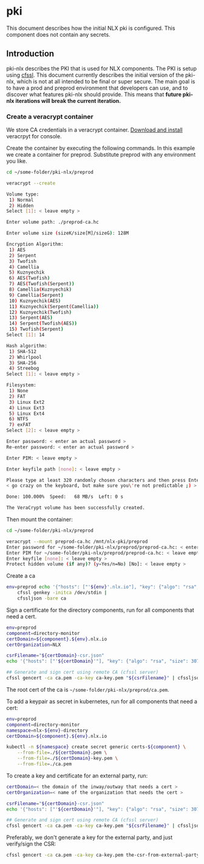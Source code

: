 # pki

This document describes how the initial NLX pki is configured. This component does not contain any secrets.

## Introduction

pki-nlx describes the PKI that is used for NLX components. The PKI is setup using [cfssl](https://github.com/cloudflare/cfssl).
This document currently describes the initial version of the pki-nlx, which is not at all intended to be final or super secure. The main goal is to have a prod and preprod environment that developers can use, and to discover what features pki-nlx should provide. This means that **future pki-nlx iterations will break the current iteration.**

### Create a veracrypt container

We store CA credentials in a veracrypt container. [Download and install](https://www.veracrypt.fr/en/Downloads.html) veracrpyt for console.

Create the container by executing the following commands. In this example we create a container for preprod. Substitute preprod with any environment you like.

```bash
cd ~/some-folder/pki-nlx/preprod

veracrypt --create

Volume type:
 1) Normal
 2) Hidden
Select [1]: < leave empty >

Enter volume path: ./preprod-ca.hc

Enter volume size (sizeK/size[M]/sizeG): 128M

Encryption Algorithm:
 1) AES
 2) Serpent
 3) Twofish
 4) Camellia
 5) Kuznyechik
 6) AES(Twofish)
 7) AES(Twofish(Serpent))
 8) Camellia(Kuznyechik)
 9) Camellia(Serpent)
 10) Kuznyechik(AES)
 11) Kuznyechik(Serpent(Camellia))
 12) Kuznyechik(Twofish)
 13) Serpent(AES)
 14) Serpent(Twofish(AES))
 15) Twofish(Serpent)
Select [1]: 14

Hash algorithm:
 1) SHA-512
 2) Whirlpool
 3) SHA-256
 4) Streebog
Select [1]: < leave empty >

Filesystem:
 1) None
 2) FAT
 3) Linux Ext2
 4) Linux Ext3
 5) Linux Ext4
 6) NTFS
 7) exFAT
Select [2]: < leave empty >

Enter password: < enter an actual password >
Re-enter password: < enter an actual password >

Enter PIM: < leave empty >

Enter keyfile path [none]: < leave empty >

Please type at least 320 randomly chosen characters and then press Enter:
< go crazy on the keyboard, but make sure you\'re not predictable ;) >

Done: 100.000%  Speed:   68 MB/s  Left: 0 s

The VeraCrypt volume has been successfully created.
```

Then mount the container:

```bash
cd ~/some-folder/pki-nlx/preprod

veracrypt --mount preprod-ca.hc /mnt/nlx-pki/preprod
Enter password for ~/some-folder/pki-nlx/preprod/preprod-ca.hc: < enter the password >
Enter PIM for ~/some-folder/pki-nlx/preprod/preprod-ca.hc: < leave empty >
Enter keyfile [none]: < leave empty >
Protect hidden volume (if any)? (y=Yes/n=No) [No]: < leave empty >
```

Create a ca

```bash
env=preprod echo '{"hosts": ["'${env}'.nlx.io"], "key": {"algo": "rsa", "size": 3072}, "names": [{"O": "Common Ground NLX CA", "OU": "NLX"}]}' |
	cfssl genkey -initca /dev/stdin |
	cfssljson -bare ca
```

Sign a certificate for the directory components, run for all components that need a cert.

```bash
env=preprod
component=directory-monitor
certDomain=${component}.${env}.nlx.io
certOrganization=NLX

csrFilename="${certDomain}-csr.json"
echo '{"hosts": ["'${certDomain}'"], "key": {"algo": "rsa", "size": 3072}, "CN": "'${certDomain}'", "names": [{"O": "'${certOrganization}'", "OU": "NLX"}]}' > "${csrFilename}"

## Generate and sign cert using remote CA (cfssl server)
cfssl gencert -ca ca.pem -ca-key ca-key.pem "${csrFilename}" | cfssljson -bare "${certDomain}"
```

The root cert of the ca is `~/some-folder/pki-nlx/preprod/ca.pem`.

To add a keypair as secret in kubernetes, run for all components that need a cert:

```bash
env=preprod
component=directory-monitor
namespace=nlx-${env}-directory
certDomain=${component}.${env}.nlx.io

kubectl -n ${namespace} create secret generic certs-${component} \
	--from-file=./${certDomain}.pem \
	--from-file=./${certDomain}-key.pem \
	--from-file=./ca.pem
```

To create a key and certificate for an external party, run:

```bash
certDomain=< the domain of the inway/outway that needs a cert >
certOrganization=< name of the organization that needs the cert >

csrFilename="${certDomain}-csr.json"
echo '{"hosts": ["'${certDomain}'"], "key": {"algo": "rsa", "size": 3072}, "CN": "'${certDomain}'", "names": [{"O": "'${certOrganization}'", "OU": "NLX"}]}' > "${csrFilename}"

## Generate and sign cert using remote CA (cfssl server)
cfssl gencert -ca ca.pem -ca-key ca-key.pem "${csrFilename}" | cfssljson -bare "${certDomain}"
```

Preferably, we don't generate a key for the external party, and just verify/sign the CSR:

```bash
cfssl gencert -ca ca.pem -ca-key ca-key.pem the-csr-from-external-party.csr | cfssljson -bare output
```
